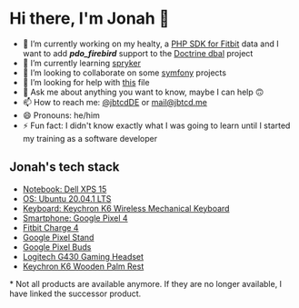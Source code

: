 # Hi there, I'm Jonah 👋

- 🔭 I’m currently working on my healty, a [PHP SDK for Fitbit](https://github.com/jbtcd/fitbit-sdk-php) data and I want to add ***pdo_firebird*** support to the [Doctrine dbal](https://github.com/doctrine/dbal) project
- 🌱 I’m currently learning [spryker](https://github.com/spryker)
- 👯 I’m looking to collaborate on some [symfony](https://github.com/symfony) projects
- 🤔 I’m looking for help with [this](https://github.com/jbtcd/jbtcd/blob/master/README.md) file
- 💬 Ask me about anything you want to know, maybe I can help 🙃
- 📫 How to reach me: [@jbtcdDE](https://twitter.com/jbtcdDE) or [mail@jbtcd.me](mailto:mail@jbtcd.me)
- 😄 Pronouns: he/him
- ⚡ Fun fact: I didn't know exactly what I was going to learn until I started my training as a software developer

## Jonah's tech stack
- [Notebook: Dell XPS 15](https://www.dell.com/en-us/shop/cty/pdp/spd/xps-15-7590-laptop/xn7590edlds)
- [OS: Ubuntu 20.04.1 LTS](https://releases.ubuntu.com/20.04/)
- [Keyboard: Keychron K6 Wireless Mechanical Keyboard](https://www.keychron.com/products/keychron-k6-wireless-mechanical-keyboard?variant=31441091592281)
- [Smartphone: Google Pixel 4](https://store.google.com/product/pixel_4)
- [Fitbit Charge 4](https://www.fitbit.com/global/us/products/trackers/charge4)
- [Google Pixel Stand](https://store.google.com/product/pixel_stand)
- [Google Pixel Buds](https://store.google.com/product/pixel_buds)
- [Logitech G430 Gaming Headset](https://www.amazon.com/Logitech-Surround-Gaming-Headset-Leatherette/dp/B07MRMHML9)
- [Keychron K6 Wooden Palm Rest](https://www.keychron.com/products/k6-walnut-wood-palm-rest)

\* Not all products are available anymore. If they are no longer available, I have linked the successor product.
